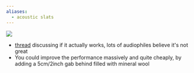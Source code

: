 ```yaml
---
aliases:
  - acoustic slats
---
```



![](https://www.acupanel.co.uk/cdn/shop/files/acupanel-oak-acoustic-wood-wall-panelling-lifestlye.jpg?v=1657008397?crop=center&width=846&height=680)
- [thread](https://www.audiosciencereview.com/forum/index.php?threads/acoustic-treatment-with-slats-before-and-after-measurements.42559/) discussing if it actually works, lots of audiophiles believe it's not great
- You could improve the performance massively and quite cheaply, by adding a 5cm/2inch gab behind filled with mineral wool